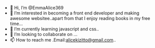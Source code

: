 - 👋 Hi, I’m @EmmaAlice369
- 👀 I’m interested in  becoming a front end developer and making awesome websitee..apart from that I enjoy reading books in my free time...
- 🌱 I’m currently learning javascript and css..
- 💞️ I’m looking to collaborate on ...
- 📫 How to reach me .Email:alicekizitto@gmail.com..

<!---
EmmaAlice369/EmmaAlice369 is a ✨ special ✨ repository because its `README.md` (this file) appears on your GitHub profile.
You can click the Preview link to take a look at your changes.
--->
